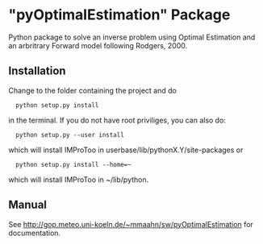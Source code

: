 # "pyOptimalEstimation" Package

Python package to solve an inverse problem using Optimal Estimation
and an arbritrary Forward model following Rodgers, 2000.

## Installation

Change to the folder containing the project and do 
```
  python setup.py install
```
in the terminal. If you do not have root priviliges, you can also do:
```
  python setup.py --user install
```
which will install IMProToo in userbase/lib/pythonX.Y/site-packages or
```
  python setup.py install --home=~
```
which will install IMProToo in ~/lib/python.

## Manual

See http://gop.meteo.uni-koeln.de/~mmaahn/sw/pyOptimalEstimation for documentation.


